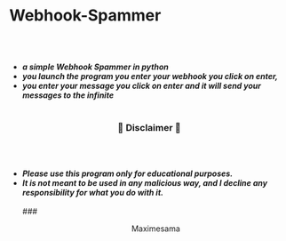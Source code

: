 # Webhook-Spammer
<br><br>
* ***a simple Webhook Spammer in python***
* ***you launch the program you enter your webhook you click on enter,***
* ***you enter your message you click on enter and it will send your messages to the infinite***
<br><br>

### <p align="center">📌 Disclaimer 📌</p>

<br><br>
* ***Please use this program only for educational purposes.***
* ***It is not meant to be used in any malicious way, and I decline any responsibility for what you do with it.***
<br><br>
###<p align="center"> Maximesama </p>
